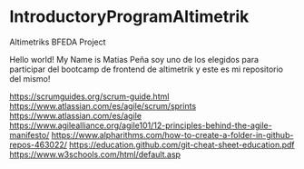 # IntroductoryProgramAltimetrik
Altimetriks BFEDA Project

Hello world! My Name is Matias Peña soy uno de los elegidos para participar del bootcamp de frontend de altimetrik y este es mi repositorio del mismo!








https://scrumguides.org/scrum-guide.html
https://www.atlassian.com/es/agile/scrum/sprints
https://www.atlassian.com/es/agile
https://www.agilealliance.org/agile101/12-principles-behind-the-agile-manifesto/
https://www.alpharithms.com/how-to-create-a-folder-in-github-repos-463022/
https://education.github.com/git-cheat-sheet-education.pdf
https://www.w3schools.com/html/default.asp
